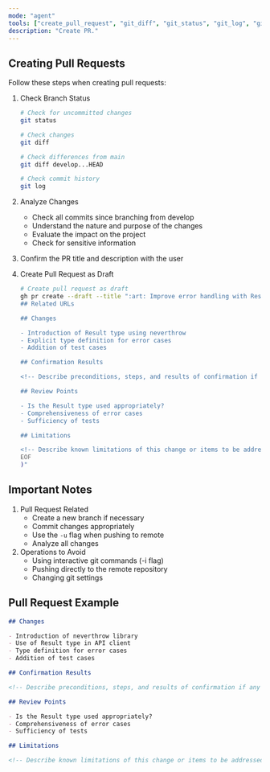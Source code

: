 ```yaml
---
mode: "agent"
tools: ["create_pull_request", "git_diff", "git_status", "git_log", "git_show"]
description: "Create PR."
---
```


## Creating Pull Requests

Follow these steps when creating pull requests:

1. Check Branch Status

   ```bash
   # Check for uncommitted changes
   git status

   # Check changes
   git diff

   # Check differences from main
   git diff develop...HEAD

   # Check commit history
   git log
   ```

1. Analyze Changes
   - Check all commits since branching from develop
   - Understand the nature and purpose of the changes
   - Evaluate the impact on the project
   - Check for sensitive information
1. Confirm the PR title and description with the user
1. Create Pull Request as Draft

   ```bash
   # Create pull request as draft
   gh pr create --draft --title ":art: Improve error handling with Result type" --body "$(cat <<'EOF'
   ## Related URLs

   ## Changes

   - Introduction of Result type using neverthrow
   - Explicit type definition for error cases
   - Addition of test cases

   ## Confirmation Results

   <!-- Describe preconditions, steps, and results of confirmation if any -->

   ## Review Points

   - Is the Result type used appropriately?
   - Comprehensiveness of error cases
   - Sufficiency of tests

   ## Limitations

   <!-- Describe known limitations of this change or items to be addressed in a separate PR if any -->
   EOF
   )"
   ```

## Important Notes

1. Pull Request Related
   - Create a new branch if necessary
   - Commit changes appropriately
   - Use the `-u` flag when pushing to remote
   - Analyze all changes
1. Operations to Avoid
   - Using interactive git commands (-i flag)
   - Pushing directly to the remote repository
   - Changing git settings

## Pull Request Example

```markdown
## Changes

- Introduction of neverthrow library
- Use of Result type in API client
- Type definition for error cases
- Addition of test cases

## Confirmation Results

<!-- Describe preconditions, steps, and results of confirmation if any -->

## Review Points

- Is the Result type used appropriately?
- Comprehensiveness of error cases
- Sufficiency of tests

## Limitations

<!-- Describe known limitations of this change or items to be addressed in a separate PR if any -->
```
